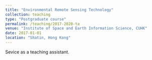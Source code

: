 ```yaml
---
title: "Environmental Remote Sensing Technology"
collection: teaching
type: "Postgraduate course"
permalink: /teaching/2017-2020-ta
venue: "Institute of Space and Earth Information Science, CUHK"
date: 2017-01-01
location: "Shatin, Hong Kong"
---
```


Sevice as a teaching assistant.